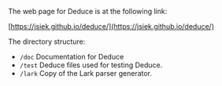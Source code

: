 
The web page for Deduce is at the following link:

[https://jsiek.github.io/deduce/](https://jsiek.github.io/deduce/)

The directory structure:
* `/doc` Documentation for Deduce
* `/test` Deduce files used for testing Deduce.
* `/lark` Copy of the Lark parser generator.
